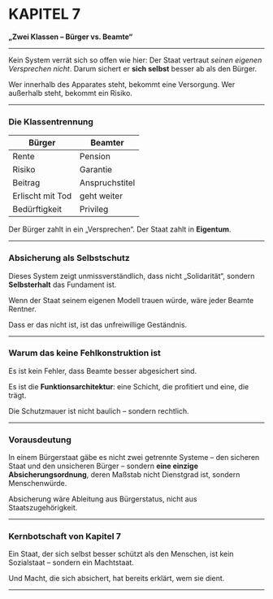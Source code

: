 # KAPITEL 7

**„Zwei Klassen – Bürger vs. Beamte“**

---

Kein System verrät sich so offen wie hier:
Der Staat vertraut *seinen eigenen Versprechen nicht*.
Darum sichert er **sich selbst** besser ab als den Bürger.

Wer innerhalb des Apparates steht,
bekommt eine Versorgung.
Wer außerhalb steht,
bekommt ein Risiko.

---

### Die Klassentrennung

| Bürger           | Beamter        |
| ---------------- | -------------- |
| Rente            | Pension        |
| Risiko           | Garantie       |
| Beitrag          | Anspruchstitel |
| Erlischt mit Tod | geht weiter    |
| Bedürftigkeit    | Privileg       |

Der Bürger zahlt in ein „Versprechen“.
Der Staat zahlt in **Eigentum**.

---

### Absicherung als Selbstschutz

Dieses System zeigt unmissverständlich,
dass nicht „Solidarität“,
sondern **Selbsterhalt** das Fundament ist.

Wenn der Staat seinem eigenen Modell trauen würde,
wäre jeder Beamte Rentner.

Dass er das nicht ist,
ist das unfreiwillige Geständnis.

---

### Warum das keine Fehlkonstruktion ist

Es ist kein Fehler,
dass Beamte besser abgesichert sind.

Es ist die **Funktionsarchitektur**:
eine Schicht, die profitiert
und eine, die trägt.

Die Schutzmauer ist
nicht baulich –
sondern rechtlich.

---

### Vorausdeutung

In einem Bürgerstaat gäbe es nicht zwei getrennte Systeme –
den sicheren Staat und den unsicheren Bürger –
sondern **eine einzige Absicherungsordnung**,
deren Maßstab nicht Dienstgrad ist,
sondern Menschenwürde.

Absicherung wäre Ableitung aus Bürgerstatus,
nicht aus Staatszugehörigkeit.

---

### Kernbotschaft von Kapitel 7

Ein Staat, der sich selbst besser schützt als den Menschen,
ist kein Sozialstaat –
sondern ein Machtstaat.

Und Macht, die sich absichert,
hat bereits erklärt,
wem sie dient.

---
